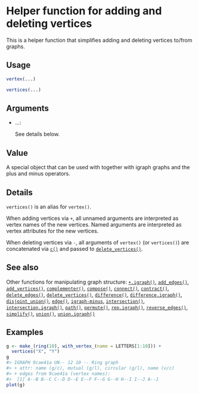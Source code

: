 # Helper function for adding and deleting vertices

This is a helper function that simplifies adding and deleting vertices
to/from graphs.

## Usage

``` r
vertex(...)

vertices(...)
```

## Arguments

- ...:

  See details below.

## Value

A special object that can be used with together with igraph graphs and
the plus and minus operators.

## Details

`vertices()` is an alias for `vertex()`.

When adding vertices via `+`, all unnamed arguments are interpreted as
vertex names of the new vertices. Named arguments are interpreted as
vertex attributes for the new vertices.

When deleting vertices via `-`, all arguments of `vertex()` (or
`vertices()`) are concatenated via
[`c()`](https://rdrr.io/r/base/c.html) and passed to
[`delete_vertices()`](https://r.igraph.org/reference/delete_vertices.md).

## See also

Other functions for manipulating graph structure:
[`+.igraph()`](https://r.igraph.org/reference/plus-.igraph.md),
[`add_edges()`](https://r.igraph.org/reference/add_edges.md),
[`add_vertices()`](https://r.igraph.org/reference/add_vertices.md),
[`complementer()`](https://r.igraph.org/reference/complementer.md),
[`compose()`](https://r.igraph.org/reference/compose.md),
[`connect()`](https://r.igraph.org/reference/ego.md),
[`contract()`](https://r.igraph.org/reference/contract.md),
[`delete_edges()`](https://r.igraph.org/reference/delete_edges.md),
[`delete_vertices()`](https://r.igraph.org/reference/delete_vertices.md),
[`difference()`](https://r.igraph.org/reference/difference.md),
[`difference.igraph()`](https://r.igraph.org/reference/difference.igraph.md),
[`disjoint_union()`](https://r.igraph.org/reference/disjoint_union.md),
[`edge()`](https://r.igraph.org/reference/edge.md),
[`igraph-minus`](https://r.igraph.org/reference/igraph-minus.md),
[`intersection()`](https://r.igraph.org/reference/intersection.md),
[`intersection.igraph()`](https://r.igraph.org/reference/intersection.igraph.md),
[`path()`](https://r.igraph.org/reference/path.md),
[`permute()`](https://r.igraph.org/reference/permute.md),
[`rep.igraph()`](https://r.igraph.org/reference/rep.igraph.md),
[`reverse_edges()`](https://r.igraph.org/reference/reverse_edges.md),
[`simplify()`](https://r.igraph.org/reference/simplify.md),
[`union()`](https://r.igraph.org/reference/union.md),
[`union.igraph()`](https://r.igraph.org/reference/union.igraph.md)

## Examples

``` r
g <- make_(ring(10), with_vertex_(name = LETTERS[1:10])) +
  vertices("X", "Y")
g
#> IGRAPH 9cae41a UN-- 12 10 -- Ring graph
#> + attr: name (g/c), mutual (g/l), circular (g/l), name (v/c)
#> + edges from 9cae41a (vertex names):
#>  [1] A--B B--C C--D D--E E--F F--G G--H H--I I--J A--J
plot(g)
```

